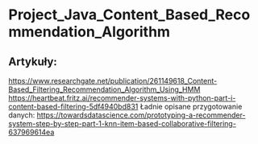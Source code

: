 # Project_Java_Content_Based_Recommendation_Algorithm
## Artykuły:
https://www.researchgate.net/publication/261149618_Content-Based_Filtering_Recommendation_Algorithm_Using_HMM
https://heartbeat.fritz.ai/recommender-systems-with-python-part-i-content-based-filtering-5df4940bd831
Ładnie opisane przygotowanie danych:
https://towardsdatascience.com/prototyping-a-recommender-system-step-by-step-part-1-knn-item-based-collaborative-filtering-637969614ea
